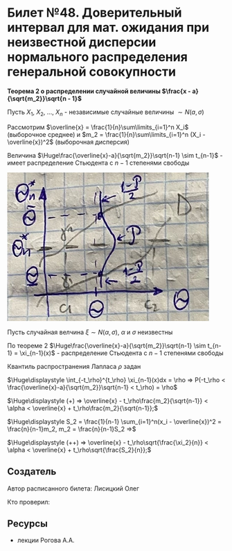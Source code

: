 # Билет №48. Доверительный интервал для мат. ожидания при неизвестной дисперсии нормального распределения генеральной совокупности

**Теорема 2 о распределении случайной величины $\frac{x - a}{\sqrt{m_2}}\sqrt{n - 1}$**

Пусть $X_1$, $X_2$, ..., $X_n$ - независимые случайные величины $\sim N(a,\sigma)$

Рассмотрим $\overline{x} = \frac{1}{n}\sum\limits_{i=1}^n X_i$ (выборочное среднее) и $m_2 = \frac{1}{n}\sum\limits_{i=1}^n (X_i - \overline{x})^2$ (выборочная дисперсия)

Величина $\Huge\frac{\overline{x}-a}{\sqrt{m_2}}\sqrt{n-1} \sim t_{n-1}$ - имеет распределение Стьюдента с $n-1$ степенями свободы 

![](../question46/graph0.png)

Пусть случайная велчина $\xi \sim N(\alpha,\sigma)$, $\alpha$ и $\sigma$ неизвестны

По теореме 2 $\Huge\frac{\overline{x}-a}{\sqrt{m_2}}\sqrt{n-1} \sim t_{n-1} = \xi_{n-1}(x)$ - распределение Стьюдента с $n-1$ степенями свободы 

Квантиль распространения Лапласа $\rho$ задан

$\Huge\displaystyle \int_{-t_\rho}^{t_\rho} \xi_{n-1}(x)dx = \rho => P(-t_\rho < \frac{\overline{x}-a}{\sqrt{m_2}}\sqrt{n-1} < t_\rho) = \rho$

$\Huge\displaystyle (+) => \overline{x} - t_\rho\frac{m_2}{\sqrt{n-1}} < \alpha < \overline{x} + t_\rho\frac{m_2}{\sqrt{n-1}};$

$\Huge\displaystyle S_2 = \frac{1}{n-1} \sum_{i=1}^n(x_i - \overline{x})^2 = \frac{n}{n-1}m_2, m_2 = \frac{n}{n-1}S_2 =>$

$\Huge\displaystyle (++) => \overline{x} - t_\rho\sqrt{\frac{\xi_2}{n}} < \alpha < \overline{x} + t_\rho\sqrt{\frac{S_2}{n}};$

## Создатель

Автор расписанного билета: Лисицкий Олег

Кто проверил:


## Ресурсы
- лекции Рогова А.А.
